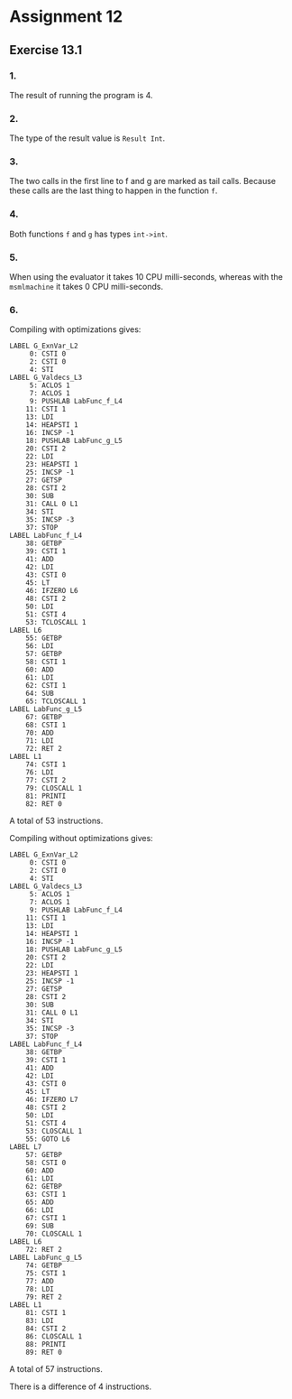 # Assignment 12

## Exercise 13.1

### 1.

The result of running the program is 4.

### 2.

The type of the result value is `Result Int`.

### 3.

The two calls in the first line to f and g are marked as tail calls.
Because these calls are the last thing to happen in the function `f`.

### 4.

Both functions `f` and `g` has types `int->int`.

### 5.

When using the evaluator it takes 10 CPU milli-seconds, whereas with the `msmlmachine` it takes 0 CPU milli-seconds.

### 6.

Compiling with optimizations gives:
```
LABEL G_ExnVar_L2
     0: CSTI 0
     2: CSTI 0
     4: STI
LABEL G_Valdecs_L3
     5: ACLOS 1
     7: ACLOS 1
     9: PUSHLAB LabFunc_f_L4
    11: CSTI 1
    13: LDI
    14: HEAPSTI 1
    16: INCSP -1
    18: PUSHLAB LabFunc_g_L5
    20: CSTI 2
    22: LDI
    23: HEAPSTI 1
    25: INCSP -1
    27: GETSP
    28: CSTI 2
    30: SUB
    31: CALL 0 L1
    34: STI
    35: INCSP -3
    37: STOP
LABEL LabFunc_f_L4
    38: GETBP
    39: CSTI 1
    41: ADD
    42: LDI
    43: CSTI 0
    45: LT
    46: IFZERO L6
    48: CSTI 2
    50: LDI
    51: CSTI 4
    53: TCLOSCALL 1
LABEL L6
    55: GETBP
    56: LDI
    57: GETBP
    58: CSTI 1
    60: ADD
    61: LDI
    62: CSTI 1
    64: SUB
    65: TCLOSCALL 1
LABEL LabFunc_g_L5
    67: GETBP
    68: CSTI 1
    70: ADD
    71: LDI
    72: RET 2
LABEL L1
    74: CSTI 1
    76: LDI
    77: CSTI 2
    79: CLOSCALL 1
    81: PRINTI
    82: RET 0
```
A total of 53 instructions.

Compiling without optimizations gives:
```
LABEL G_ExnVar_L2
     0: CSTI 0
     2: CSTI 0
     4: STI
LABEL G_Valdecs_L3
     5: ACLOS 1
     7: ACLOS 1
     9: PUSHLAB LabFunc_f_L4
    11: CSTI 1
    13: LDI
    14: HEAPSTI 1
    16: INCSP -1
    18: PUSHLAB LabFunc_g_L5
    20: CSTI 2
    22: LDI
    23: HEAPSTI 1
    25: INCSP -1
    27: GETSP
    28: CSTI 2
    30: SUB
    31: CALL 0 L1
    34: STI
    35: INCSP -3
    37: STOP
LABEL LabFunc_f_L4
    38: GETBP
    39: CSTI 1
    41: ADD
    42: LDI
    43: CSTI 0
    45: LT
    46: IFZERO L7
    48: CSTI 2
    50: LDI
    51: CSTI 4
    53: CLOSCALL 1
    55: GOTO L6
LABEL L7
    57: GETBP
    58: CSTI 0
    60: ADD
    61: LDI
    62: GETBP
    63: CSTI 1
    65: ADD
    66: LDI
    67: CSTI 1
    69: SUB
    70: CLOSCALL 1
LABEL L6
    72: RET 2
LABEL LabFunc_g_L5
    74: GETBP
    75: CSTI 1
    77: ADD
    78: LDI
    79: RET 2
LABEL L1
    81: CSTI 1
    83: LDI
    84: CSTI 2
    86: CLOSCALL 1
    88: PRINTI
    89: RET 0
```
A total of 57 instructions.

There is a difference of 4 instructions.

